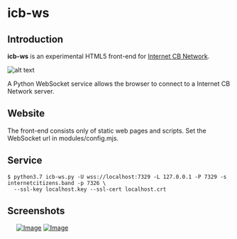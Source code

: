 # icb-ws

## Introduction

**icb-ws** is an experimental HTML5 front-end for [Internet CB Network](http://www.icb.net/).

![alt text](/images/icb-ws0.png "architecture")

A Python WebSocket service allows the browser to connect to a Internet CB Network server.

## Website

The front-end consists only of static web pages and scripts. Set the WebSocket url in modules/config.mjs.

## Service

```
$ python3.7 icb-ws.py -U wss://localhost:7329 -L 127.0.0.1 -P 7329 -s internetcitizens.band -p 7326 \
  --ssl-key localhost.key --ssl-cert localhost.crt
```

## Screenshots

<div id="screenshots" style="padding-left:20px;">
  <a href="/images/icb-ws1.jpg" class="thumbnail" data-lightbox="icb-ws"><img class="thumbnail" src="/images/icb-ws1.jpg" alt="Image" /></a>
  <a href="/images/icb-ws2.jpg" class="thumbnail" data-lightbox="icb-ws"><img class="thumbnail" src="/images/icb-ws2.jpg" alt="Image" /></a>
</div>
